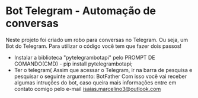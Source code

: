 # Bot Telegram - Automação de conversas
 Neste projeto foi criado um robo para conversas no Telegram.
 Ou seja, um Bot do Telegram.
 Para utilizar o código você tem que fazer dois passos!
 - Instalar a biblioteca "pytelegrambotapi" pelo PROMPT DE COMANDO(CMD) - pip install pytelegrambotapi;
 - Ter o telegram( Assim que acessar o Telegram, ir na barra de pesquisa e pesquisar o seguinte argumento: BotFather
 Com isso você vai receber algumas intruções do bot, caso queira mais informações entre em contato comigo pelo e-mail
 isaias.marcelino3@outlook.com
